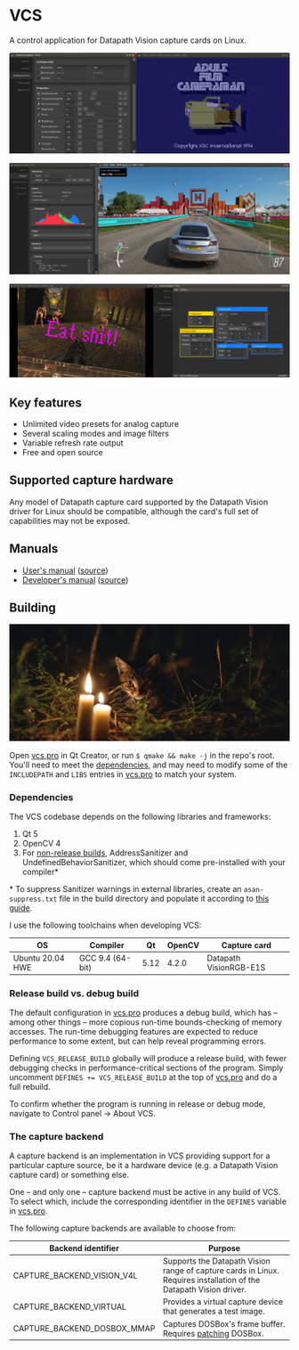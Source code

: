 # VCS

A control application for Datapath Vision capture cards on Linux.

![VCS 3.0](./screenshot1.png)

![VCS 3.0](./screenshot2.png)

![VCS 3.0](./screenshot3.png)

## Key features

- Unlimited video presets for analog capture
- Several scaling modes and image filters
- Variable refresh rate output
- Free and open source

## Supported capture hardware

Any model of Datapath capture card supported by the Datapath Vision driver for Linux should be compatible, although the card's full set of capabilities may not be exposed.

## Manuals

- [User's manual](https://www.tarpeeksihyvaesoft.com/vcs/docs/user/) ([source](./docs/user/))
- [Developer's manual](https://www.tarpeeksihyvaesoft.com/vcs/docs/developer/) ([source](./docs/developer/))

## Building

![](./cat1.jpg)

Open [vcs.pro](vcs.pro) in Qt Creator, or run `$ qmake && make -j` in the repo's root. You'll need to meet the [dependencies](#dependencies), and may need to modify some of the `INCLUDEPATH` and `LIBS` entries in [vcs.pro](vcs.pro) to match your system.

### Dependencies

The VCS codebase depends on the following libraries and frameworks:

1. Qt 5
2. OpenCV 4
3. For [non-release builds](#release-build-vs-debug-build), AddressSanitizer and UndefinedBehaviorSanitizer, which should come pre-installed with your compiler*

\* To suppress Sanitizer warnings in external libraries, create an `asan-suppress.txt` file in the build directory and populate it according to [this guide](https://github.com/google/sanitizers/wiki/AddressSanitizerLeakSanitizer#suppressions).

I use the following toolchains when developing VCS:

| OS                 | Compiler           | Qt   | OpenCV | Capture card           |
| ------------------ | ------------------ | ---- | ------ | ---------------------- |
| Ubuntu 20.04 HWE   | GCC 9.4 (64-bit)   | 5.12 | 4.2.0  | Datapath VisionRGB-E1S |

### Release build vs. debug build

The default configuration in [vcs.pro](vcs.pro) produces a debug build, which has &ndash; among other things &ndash; more copious run-time bounds-checking of memory accesses. The run-time debugging features are expected to reduce performance to some extent, but can help reveal programming errors.

Defining `VCS_RELEASE_BUILD` globally will produce a release build, with fewer debugging checks in performance-critical sections of the program. Simply uncomment `DEFINES += VCS_RELEASE_BUILD` at the top of [vcs.pro](vcs.pro) and do a full rebuild.

To confirm whether the program is running in release or debug mode, navigate to Control panel &rarr; About VCS.

### The capture backend

A capture backend is an implementation in VCS providing support for a particular capture source, be it a hardware device (e.g. a Datapath Vision capture card) or something else.

One &ndash; and only one &ndash; capture backend must be active in any build of VCS. To select which, include the corresponding identifier in the `DEFINES` variable in [vcs.pro](vcs.pro).

The following capture backends are available to choose from:

| Backend identifier          | Purpose                                                                                                                       |
| --------------------------- | ----------------------------------------------------------------------------------------------------------------------------- |
| CAPTURE_BACKEND_VISION_V4L  | Supports the Datapath Vision range of capture cards in Linux. Requires installation of the Datapath Vision driver.            |
| CAPTURE_BACKEND_VIRTUAL     | Provides a virtual capture device that generates a test image.                                                                |
| CAPTURE_BACKEND_DOSBOX_MMAP | Captures DOSBox's frame buffer. Requires [patching](./src/capture/dosbox_mmap/dosbox-0.74.3-linux-for-vcs-mmap.patch) DOSBox. |
